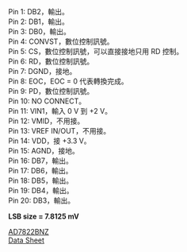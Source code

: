 Pin 1: DB2，輸出。  
Pin 2: DB1，輸出。  
Pin 3: DB0，輸出。  
Pin 4: CONVST，數位控制訊號。  
Pin 5: CS，數位控制訊號，可以直接接地只用 RD 控制。  
Pin 6: RD，數位控制訊號。  
Pin 7: DGND，接地。  
Pin 8: EOC，EOC = 0 代表轉換完成。  
Pin 9: PD，數位控制訊號。  
Pin 10: NO CONNECT。  
Pin 11: VIN1，輸入 0 V 到 +2 V。  
Pin 12: VMID，不用接。  
Pin 13: VREF IN/OUT，不用接。  
Pin 14: VDD，接 +3.3 V。  
Pin 15: AGND，接地。  
Pin 16: DB7，輸出。  
Pin 17: DB6，輸出。  
Pin 18: DB5，輸出。  
Pin 19: DB4，輸出。  
Pin 20: DB3，輸出。  
  
**LSB size = 7.8125 mV**  
  
[AD7822BNZ](https://www.mouser.tw/ProductDetail/Analog-Devices/AD7822BNZ?qs=%2FtpEQrCGXCyXv71BkCSjyQ%3D%3D)  
[Data Sheet](https://www.mouser.tw/datasheet/2/609/AD7822_7825_7829-3119929.pdf)  
